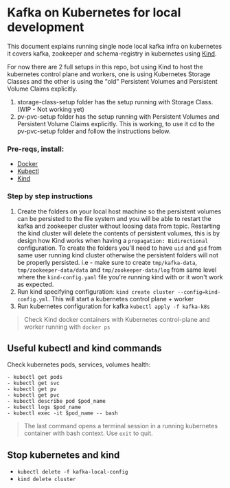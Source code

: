 # Kafka on Kubernetes for local development

This document explains running single node local kafka infra on kubernetes it covers kafka, zookeeper and schema-registry in kubernetes using [Kind](https://kind.sigs.k8s.io/).

For now there are 2 full setups in this repo, bot using Kind to host the kubernetes control plane and workers, one is using Kubernetes Storage Classes and the other is using the "old" Persistent Volumes and Persistent Volume Claims explicitly.

1. storage-class-setup folder has the setup running with Storage Class. (WIP - Not working yet)
2. pv-pvc-setup folder has the setup running with Persistent Volumes and Persistent Volume Claims explicitly. This is working,
to use it cd to the pv-pvc-setup folder and follow the instructions below.

### Pre-reqs, install: 

- [Docker](https://docs.docker.com/get-docker/)
- [Kubectl](https://kubernetes.io/docs/tasks/tools/#kubectl) 
- [Kind](https://kind.sigs.k8s.io/)

### Step by step instructions

1. Create the folders on your local host machine so the persistent volumes can be persisted to the file system and you will
be able to restart the kafka and zookeeper cluster without loosing data from topic. Restarting the kind cluster will delete 
the contents of persistent volumes, this is by design how Kind works when having a `propagation: Bidirectional` configuration. 
To create the folders you'll need to have `uid` and `gid` from same user running kind cluster otherwise the persistent folders
will not be properly persisted. i.e - make sure to create `tmp/kafka-data`, `tmp/zookeeper-data/data` and `tmp/zookeeper-data/log`
from same level where the `kind-config.yaml` file you're running kind with or it won't work as expected.
2. Run kind specifying configuration: `kind create cluster --config=kind-config.yml`. This will start a kubernetes control plane + worker
3. Run kubernetes configuration for kafka `kubectl apply -f kafka-k8s`

> Check Kind docker containers with Kubernetes control-plane and worker running with `docker ps`


## Useful kubectl and kind commands

Check kubernetes pods, services, volumes health: 

    - kubectl get pods
    - kubectl get svc
    - kubectl get pv
    - kubectl get pvc
    - kubectl describe pod $pod_name
    - kubectl logs $pod_name
    - kubectl exec -it $pod_name -- bash

> The last command opens a terminal session in a running kubernetes container with bash context. Use `exit` to quit.


## Stop kubernetes and kind 
   - `kubectl delete -f kafka-local-config`
   - `kind delete cluster`